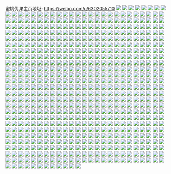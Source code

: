 蜜桃优果主页地址: https://weibo.com/u/6302055710 
![](https://wx4.sinaimg.cn/mw2000/006SuMzQgy1h93bmel164j32c03407wi.jpg) 
![](https://wx4.sinaimg.cn/mw2000/006SuMzQgy1h93c66529aj32c02c07wh.jpg) 
![](https://wx4.sinaimg.cn/mw2000/006SuMzQgy1h93bml9tqnj31zt2bxb2c.jpg) 
![](https://wx4.sinaimg.cn/mw2000/006SuMzQgy1h93c7tcj9ij31mj2624qp.jpg) 
![](https://wx4.sinaimg.cn/mw2000/006SuMzQgy1h93c5se5kpj32c02c04qq.jpg) 
![](https://wx4.sinaimg.cn/mw2000/006SuMzQgy1h8ynsusbytj30z30w611u.jpg) 
![](https://wx4.sinaimg.cn/mw2000/006SuMzQgy1h8ynt1mwrdj32c02c0u0x.jpg) 
![](https://wx4.sinaimg.cn/mw2000/006SuMzQgy1h8ynsy7r73j32c02c0npd.jpg) 
![](https://wx4.sinaimg.cn/mw2000/006SuMzQgy1h8ynstfdx1j31231184aj.jpg) 
![](https://wx4.sinaimg.cn/mw2000/006SuMzQly1h8g9z7jw6jj32c02c0qv6.jpg) 
![](https://wx4.sinaimg.cn/mw2000/006SuMzQly1h8ga0cyl21j31hc0u0wob.jpg) 
![](https://wx4.sinaimg.cn/mw2000/006SuMzQly1h8ga0do7k4j32c02c0x6p.jpg) 
![](https://wx4.sinaimg.cn/mw2000/006SuMzQly1h8ga0euhcrj31yc0wi7wh.jpg) 
![](https://wx4.sinaimg.cn/mw2000/006SuMzQly1h8g9z6i489j31sx0u0dv9.jpg) 
![](https://wx4.sinaimg.cn/mw2000/006SuMzQly1h8ga1s59akj32c01z6x6p.jpg) 
![](https://wx4.sinaimg.cn/mw2000/006SuMzQly1h8ga0fqbe5j30tu0tu10j.jpg) 
![](https://wx4.sinaimg.cn/mw2000/006SuMzQly1h8ga0cfje9j32c02c0npe.jpg) 
![](https://wx4.sinaimg.cn/mw2000/006SuMzQgy1h839wzm1w6j32c02c0b2a.jpg) 
![](https://wx4.sinaimg.cn/mw2000/006SuMzQgy1h839x1iqcoj32c02c0npd.jpg) 
![](https://wx4.sinaimg.cn/mw2000/006SuMzQgy1h839x4k9bfj32c02c0u0x.jpg) 
![](https://wx4.sinaimg.cn/mw2000/006SuMzQgy1h839z49plwj320l21nhdu.jpg) 
![](https://wx4.sinaimg.cn/mw2000/006SuMzQgy1h839z4z13aj31xv1xv7wh.jpg) 
![](https://wx4.sinaimg.cn/mw2000/006SuMzQgy1h839z9p3iaj32c02c0hdu.jpg) 
![](https://wx4.sinaimg.cn/mw2000/006SuMzQgy1h6wqq7wsygj32c02qvk4h.jpg) 
![](https://wx4.sinaimg.cn/mw2000/006SuMzQgy1h6wqq34ok4j32c02z74qs.jpg) 
![](https://wx4.sinaimg.cn/mw2000/006SuMzQgy1h6wqr4ahpoj32c02s6b2c.jpg) 
![](https://wx4.sinaimg.cn/mw2000/006SuMzQgy1h6wqs72h3uj32dr36ce83.jpg) 
![](https://wx4.sinaimg.cn/mw2000/006SuMzQgy1h6wqrjk4ruj31o01o0n0m.jpg) 
![](https://wx4.sinaimg.cn/mw2000/006SuMzQgy1h6wqrw080pj32c0340b2d.jpg) 
![](https://wx4.sinaimg.cn/mw2000/006SuMzQgy1h6wqrdpim7j32c02xhkjm.jpg) 
![](https://wx4.sinaimg.cn/mw2000/006SuMzQgy1h6wqqo9rpij32c02vze84.jpg) 
![](https://wx4.sinaimg.cn/mw2000/006SuMzQgy1h6wqqv4929j32c02qxe83.jpg) 
![](https://wx4.sinaimg.cn/mw2000/006SuMzQgy1h6wqq9r1xqj31u41u4x6p.jpg) 
![](https://wx4.sinaimg.cn/mw2000/006SuMzQgy1h6wqrzyaqoj31ib1hee81.jpg) 
![](https://wx4.sinaimg.cn/mw2000/006SuMzQgy1h6wqqgxv16j32c0340b2c.jpg) 
![](https://wx4.sinaimg.cn/mw2000/006SuMzQgy1h6wqrgkt39j31o01o00vp.jpg) 
![](https://wx4.sinaimg.cn/mw2000/006SuMzQgy1h6wqrney7gj32c0340b2d.jpg) 
![](https://wx4.sinaimg.cn/mw2000/006SuMzQgy1h6wqs966ncj32bz1srb29.jpg) 
![](https://wx4.sinaimg.cn/mw2000/006SuMzQgy1h6ixmfi31yj30wi0y37rp.jpg) 
![](https://wx4.sinaimg.cn/mw2000/006SuMzQgy1h6ixksj3gbj324a2tp4qq.jpg) 
![](https://wx4.sinaimg.cn/mw2000/006SuMzQgy1h6ixl4busij322q2rnkjn.jpg) 
![](https://wx4.sinaimg.cn/mw2000/006SuMzQgy1h6ixlgnp2rj322q2rn7wj.jpg) 
![](https://wx4.sinaimg.cn/mw2000/006SuMzQgy1h6ixmdr0fxj32c02c0kjl.jpg) 
![](https://wx4.sinaimg.cn/mw2000/006SuMzQgy1h6ixkmjvc1j322q2rnqv6.jpg) 
![](https://wx4.sinaimg.cn/mw2000/006SuMzQgy1h6ixlt6157j333k4n4e85.jpg) 
![](https://wx4.sinaimg.cn/mw2000/006SuMzQgy1h6ixm08e6oj324a2tpwjw.jpg) 
![](https://wx4.sinaimg.cn/mw2000/006SuMzQgy1h6ixm7zidkj324a2tpe82.jpg) 
![](https://wx4.sinaimg.cn/mw2000/006SuMzQgy1h6ixlo0plwj322q2rnx6q.jpg) 
![](https://wx4.sinaimg.cn/mw2000/006SuMzQgy1h6ixn4k7qwj322q2rnkjm.jpg) 
![](https://wx4.sinaimg.cn/mw2000/006SuMzQgy1h61urvjk8pj320k2orkjm.jpg) 
![](https://wx4.sinaimg.cn/mw2000/006SuMzQgy1h61usfjmdgj31o01o07wh.jpg) 
![](https://wx4.sinaimg.cn/mw2000/006SuMzQgy1h61us3msbcj31o01o0tdt.jpg) 
![](https://wx4.sinaimg.cn/mw2000/006SuMzQgy1h61us4fmabj31o01o0teb.jpg) 
![](https://wx4.sinaimg.cn/mw2000/006SuMzQgy1h5de0yh1o8j319h19hnda.jpg) 
![](https://wx4.sinaimg.cn/mw2000/006SuMzQgy1h5de3d2dvxj310e12stna.jpg) 
![](https://wx4.sinaimg.cn/mw2000/006SuMzQgy1h5de11jsnpj315p13rtvp.jpg) 
![](https://wx4.sinaimg.cn/mw2000/006SuMzQgy1h5de1wae60j31mq1o07wh.jpg) 
![](https://wx4.sinaimg.cn/mw2000/006SuMzQgy1h5de84fvlnj31o01o0u00.jpg) 
![](https://wx4.sinaimg.cn/mw2000/006SuMzQgy1h5de1ug1cbj315y1147mx.jpg) 
![](https://wx4.sinaimg.cn/mw2000/006SuMzQgy1h5atvbagvej32a022z7wh.jpg) 
![](https://wx4.sinaimg.cn/mw2000/006SuMzQgy1h4zryhs39yj320q27j1kx.jpg) 
![](https://wx4.sinaimg.cn/mw2000/006SuMzQgy1h4zrx9ejjmj32c02c07wh.jpg) 
![](https://wx4.sinaimg.cn/mw2000/006SuMzQgy1h4zry9buyij30m80m8acc.jpg) 
![](https://wx4.sinaimg.cn/mw2000/006SuMzQgy1h4ror5lveoj31o01o0hdt.jpg) 
![](https://wx4.sinaimg.cn/mw2000/006SuMzQgy1h4rorv9ljbj30fo0fo0tk.jpg) 
![](https://wx4.sinaimg.cn/mw2000/006SuMzQgy1h4ros36omnj30j60j60ut.jpg) 
![](https://wx4.sinaimg.cn/mw2000/006SuMzQgy1h4j06xe1bpj32ar2ddqv7.jpg) 
![](https://wx4.sinaimg.cn/mw2000/006SuMzQgy1h4j07ayit1j31o01o0x4t.jpg) 
![](https://wx4.sinaimg.cn/mw2000/006SuMzQgy1h4j08cpq0mj32c0340b2a.jpg) 
![](https://wx4.sinaimg.cn/mw2000/006SuMzQgy1h49y4ci710j313w13w4bu.jpg) 
![](https://wx4.sinaimg.cn/mw2000/006SuMzQgy1h49y4e1si7j310c10ctz4.jpg) 
![](https://wx4.sinaimg.cn/mw2000/006SuMzQgy1h450y71rzlj327t340u0y.jpg) 
![](https://wx4.sinaimg.cn/mw2000/006SuMzQgy1h4511ok8r3j30wi1yce81.jpg) 
![](https://wx4.sinaimg.cn/mw2000/006SuMzQgy1h42wbo1g2tj31ma10anfn.jpg) 
![](https://wx4.sinaimg.cn/mw2000/006SuMzQgy1h42wakg4dzj31o01o07wh.jpg) 
![](https://wx4.sinaimg.cn/mw2000/006SuMzQgy1h42wbaaq6gj31o01o07wh.jpg) 
![](https://wx4.sinaimg.cn/mw2000/006SuMzQgy1h42wadr888j31610soti5.jpg) 
![](https://wx4.sinaimg.cn/mw2000/006SuMzQgy1h3b5c3trwej31o01om4qp.jpg) 
![](https://wx4.sinaimg.cn/mw2000/006SuMzQgy1h2j7rtjowbj32o02o0b2a.jpg) 
![](https://wx4.sinaimg.cn/mw2000/006SuMzQgy1h2j7t7ccepj30u011y7cr.jpg) 
![](https://wx4.sinaimg.cn/mw2000/006SuMzQgy1h2j7xx73uyj30u018gn5i.jpg) 
![](https://wx4.sinaimg.cn/mw2000/006SuMzQgy1h2j7qv16afj30u00u4aed.jpg) 
![](https://wx4.sinaimg.cn/mw2000/006SuMzQgy1h2h67qi8v6j32o02o0u0x.jpg) 
![](https://wx4.sinaimg.cn/mw2000/006SuMzQgy1h2h6alfaolj32o02o0hdt.jpg) 
![](https://wx4.sinaimg.cn/mw2000/006SuMzQgy1h2h6apzgu8j31c01c01kx.jpg) 
![](https://wx4.sinaimg.cn/mw2000/006SuMzQgy1h2h6ageb4rj32o02o0e81.jpg) 
![](https://wx4.sinaimg.cn/mw2000/006SuMzQgy1h2h6aebfivj32o02o0x6r.jpg) 
![](https://wx4.sinaimg.cn/mw2000/006SuMzQgy1h2h6czf5zij32o02o0x6p.jpg) 
![](https://wx4.sinaimg.cn/mw2000/006SuMzQgy1h280gypzlrj30g40g4wiy.jpg) 
![](https://wx4.sinaimg.cn/mw2000/006SuMzQgy1h218nfxe0bj30u00u011s.jpg) 
![](https://wx4.sinaimg.cn/mw2000/006SuMzQgy1h1vn2gzj9lj32o02o0npd.jpg) 
![](https://wx4.sinaimg.cn/mw2000/006SuMzQgy1h1vn2iai9nj31c015vhax.jpg) 
![](https://wx4.sinaimg.cn/mw2000/006SuMzQgy1h1vn2k43ixj32o02o0qv6.jpg) 
![](https://wx4.sinaimg.cn/mw2000/006SuMzQgy1h1vn5b9kdgj30u0140n2l.jpg) 
![](https://wx4.sinaimg.cn/mw2000/006SuMzQgy1h1vn2nibfbj32o02o0x6r.jpg) 
![](https://wx4.sinaimg.cn/mw2000/006SuMzQgy1h1vn61das1j32lj2gab29.jpg) 
![](https://wx4.sinaimg.cn/mw2000/006SuMzQgy1h14kodttkxj31nf1ef4qp.jpg) 
![](https://wx4.sinaimg.cn/mw2000/006SuMzQgy1h14kod05wcj31aq15xaqi.jpg) 
![](https://wx4.sinaimg.cn/mw2000/006SuMzQgy1h14koc4bquj326s1wkkjm.jpg) 
![](https://wx4.sinaimg.cn/mw2000/006SuMzQgy1h14koi3lnqj31a00x67rd.jpg) 
![](https://wx4.sinaimg.cn/mw2000/006SuMzQgy1h14kogp5dmj323m1v6e82.jpg) 
![](https://wx4.sinaimg.cn/mw2000/006SuMzQgy1h14koj9128j31n31cnhdt.jpg) 
![](https://wx4.sinaimg.cn/mw2000/006SuMzQgy1h14kop92jdj32m02ajkjn.jpg) 
![](https://wx4.sinaimg.cn/mw2000/006SuMzQgy1h14kopvctpj314t0wvtiz.jpg) 
![](https://wx4.sinaimg.cn/mw2000/006SuMzQgy1h14kqdg61tj32o02o0b2a.jpg) 
![](https://wx4.sinaimg.cn/mw2000/006SuMzQgy1h14kqh2orpj32o02o01l2.jpg) 
![](https://wx4.sinaimg.cn/mw2000/006SuMzQgy1h14kql5apij32o02o04qu.jpg) 
![](https://wx4.sinaimg.cn/mw2000/006SuMzQgy1h0vr84mrwpj31wf1zhu0a.jpg) 
![](https://wx4.sinaimg.cn/mw2000/006SuMzQgy1h0vr7zrwj2j31p521q1kx.jpg) 
![](https://wx4.sinaimg.cn/mw2000/006SuMzQgy1h0fg69shg2j31ks1lcwzx.jpg) 
![](https://wx4.sinaimg.cn/mw2000/006SuMzQgy1h0fg68p72qj31rp1ulu0l.jpg) 
![](https://wx4.sinaimg.cn/mw2000/006SuMzQgy1h0covcs1ivj31c01s0kc3.jpg) 
![](https://wx4.sinaimg.cn/mw2000/006SuMzQgy1h0covrekz0j32o02o0npe.jpg) 
![](https://wx4.sinaimg.cn/mw2000/006SuMzQgy1h0cozaujmuj32o02o0x6q.jpg) 
![](https://wx4.sinaimg.cn/mw2000/006SuMzQgy1h0cozbaf4hj30u814w7ea.jpg) 
![](https://wx4.sinaimg.cn/mw2000/006SuMzQgy1h099gq8cdvj32o02o04qq.jpg) 
![](https://wx4.sinaimg.cn/mw2000/006SuMzQgy1h099gmfgsaj32o02o01kz.jpg) 
![](https://wx4.sinaimg.cn/mw2000/006SuMzQgy1h099gnv8gqj32o02o0qv6.jpg) 
![](https://wx4.sinaimg.cn/mw2000/006SuMzQgy1h099hdyjbij32o02o0u0x.jpg) 
![](https://wx4.sinaimg.cn/mw2000/006SuMzQgy1gzy7ijzxacj32o02o0e82.jpg) 
![](https://wx4.sinaimg.cn/mw2000/006SuMzQgy1gzy7iem3cdj31uo0u0nkk.jpg) 
![](https://wx4.sinaimg.cn/mw2000/006SuMzQgy1gzy7igv0y3j32o02o0x6p.jpg) 
![](https://wx4.sinaimg.cn/mw2000/006SuMzQgy1gzy7iow0ltj33k02o0u0z.jpg) 
![](https://wx4.sinaimg.cn/mw2000/006SuMzQgy1gxi9ky80g5j32c0340u10.jpg) 
![](https://wx4.sinaimg.cn/mw2000/006SuMzQgy1gxi9jyd96mj32c0340npf.jpg) 
![](https://wx4.sinaimg.cn/mw2000/006SuMzQgy1gxi9kouoyyj32c0340u10.jpg) 
![](https://wx4.sinaimg.cn/mw2000/006SuMzQgy1gxi9k4aqp8j32c0340npf.jpg) 
![](https://wx4.sinaimg.cn/mw2000/006SuMzQgy1gxi9lvugl4j32o02o0qv6.jpg) 
![](https://wx4.sinaimg.cn/mw2000/006SuMzQgy1gxi9k917egj32c02kz7wj.jpg) 
![](https://wx4.sinaimg.cn/mw2000/006SuMzQgy1gxi9lf3n2lj32c0340kjo.jpg) 
![](https://wx4.sinaimg.cn/mw2000/006SuMzQgy1gxi9lois4fj32o02o04qr.jpg) 
![](https://wx4.sinaimg.cn/mw2000/006SuMzQgy1gxi9l74g1jj32c0340hdw.jpg) 
![](https://wx4.sinaimg.cn/mw2000/006SuMzQgy1gxi9ll55vsj32c0340qv7.jpg) 
![](https://wx4.sinaimg.cn/mw2000/006SuMzQgy1gxi9lsm8l0j32o02o0b2a.jpg) 
![](https://wx4.sinaimg.cn/mw2000/006SuMzQgy1gxi9mv7rclj32c0340x6s.jpg) 
![](https://wx4.sinaimg.cn/mw2000/006SuMzQgy1gxg0uvjrzyj318j0xvthe.jpg) 
![](https://wx4.sinaimg.cn/mw2000/006SuMzQgy1gxg0uwxi1pj32o02o0kjl.jpg) 
![](https://wx4.sinaimg.cn/mw2000/006SuMzQgy1gwuz66e14xj32o02o01ky.jpg) 
![](https://wx4.sinaimg.cn/mw2000/006SuMzQgy1gwuz72nx27j32o02o04qq.jpg) 
![](https://wx4.sinaimg.cn/mw2000/006SuMzQgy1gwuz64zilpj32o02o0e82.jpg) 
![](https://wx4.sinaimg.cn/mw2000/006SuMzQgy1gwuzah2zdaj31871agal3.jpg) 
![](https://wx4.sinaimg.cn/mw2000/006SuMzQgy1gwuzg6a90ej30lu0lu410.jpg) 
![](https://wx4.sinaimg.cn/mw2000/006SuMzQgy1gwuzdh0q8xj30qo0kptac.jpg) 
![](https://wx4.sinaimg.cn/mw2000/006SuMzQgy1gwlgmtqeh2j32o02o01ky.jpg) 
![](https://wx4.sinaimg.cn/mw2000/006SuMzQgy1gwlgmvth82j32o02o0x6p.jpg) 
![](https://wx4.sinaimg.cn/mw2000/006SuMzQgy1gwlgn1hyxij32o02o0npd.jpg) 
![](https://wx4.sinaimg.cn/mw2000/006SuMzQgy1gwlgnsh894j30qj0no0wm.jpg) 
![](https://wx4.sinaimg.cn/mw2000/006SuMzQgy1gwco4x7zf9j32o02o07wi.jpg) 
![](https://wx4.sinaimg.cn/mw2000/006SuMzQgy1gwco4zqo23j32o02o07wi.jpg) 
![](https://wx4.sinaimg.cn/mw2000/006SuMzQgy1gwco5tivx9j32o02o0hdt.jpg) 
![](https://wx4.sinaimg.cn/mw2000/006SuMzQgy1gwco5bd0f4j30qg0ld40o.jpg) 
![](https://wx4.sinaimg.cn/mw2000/006SuMzQgy1gvys08lzbyj31yx20anpd.jpg) 
![](https://wx4.sinaimg.cn/mw2000/006SuMzQgy1gvys0bqufvj32ny2sdnpd.jpg) 
![](https://wx4.sinaimg.cn/mw2000/006SuMzQgy1gvys0e1ovgj31sn1qo4ff.jpg) 
![](https://wx4.sinaimg.cn/mw2000/006SuMzQgy1gvys05azerj31p21p21kx.jpg) 
![](https://wx4.sinaimg.cn/mw2000/006SuMzQgy1gvlytivj8cj61i41mzx4m02.jpg) 
![](https://wx4.sinaimg.cn/mw2000/006SuMzQgy1gvlytg3a7lj61q81yynpd02.jpg) 
![](https://wx4.sinaimg.cn/mw2000/006SuMzQgy1gvlytcmm0qj61jr19kndt02.jpg) 
![](https://wx4.sinaimg.cn/mw2000/006SuMzQgy1gvcr4ha2kpj60u0121aja02.jpg) 
![](https://wx4.sinaimg.cn/mw2000/006SuMzQgy1gvcr4d0rsyj61mb1r7hdt02.jpg) 
![](https://wx4.sinaimg.cn/mw2000/006SuMzQgy1gvcr6ed1lvj62o02o04qq02.jpg) 
![](https://wx4.sinaimg.cn/mw2000/006SuMzQgy1gvcr4epcl5j61ot1ote8102.jpg) 
![](https://wx4.sinaimg.cn/mw2000/006SuMzQgy1gvcr79v1gvj60u00u0n1y02.jpg) 
![](https://wx4.sinaimg.cn/mw2000/006SuMzQgy1gvcr916fznj62iu2bqhdu02.jpg) 
![](https://wx4.sinaimg.cn/mw2000/006SuMzQgy1gvafi2rtebj62o02o0e8202.jpg) 
![](https://wx4.sinaimg.cn/mw2000/006SuMzQgy1gvafnhliqtj60j80j6ta802.jpg) 
![](https://wx4.sinaimg.cn/mw2000/006SuMzQgy1gvafi11xi7j60pr0u00vh02.jpg) 
![](https://wx4.sinaimg.cn/mw2000/006SuMzQgy1guuy3l8pghj60u00r146s02.jpg) 
![](https://wx4.sinaimg.cn/mw2000/006SuMzQgy1guuy3lxnlej60u00u0dsd02.jpg) 
![](https://wx4.sinaimg.cn/mw2000/006SuMzQgy1guuy3qip81j60yk14j48b02.jpg) 
![](https://wx4.sinaimg.cn/mw2000/006SuMzQgy1guuy3s9jw5j62o02o0u0z02.jpg) 
![](https://wx4.sinaimg.cn/mw2000/006SuMzQgy1guog9b67lnj62c03407wi02.jpg) 
![](https://wx4.sinaimg.cn/mw2000/006SuMzQgy1guogf6hitej62c0340e8202.jpg) 
![](https://wx4.sinaimg.cn/mw2000/006SuMzQgy1guogfqiy9aj62801o0kjm02.jpg) 
![](https://wx4.sinaimg.cn/mw2000/006SuMzQgy1guogf2i0ylj62c0340e8202.jpg) 
![](https://wx4.sinaimg.cn/mw2000/006SuMzQgy1guogfomozkj60u00u0n0y02.jpg) 
![](https://wx4.sinaimg.cn/mw2000/006SuMzQgy1guogie4aifj62c03401ky02.jpg) 
![](https://wx4.sinaimg.cn/mw2000/006SuMzQgy1guogfo6puzj60u00u0gmx02.jpg) 
![](https://wx4.sinaimg.cn/mw2000/006SuMzQgy1guogfr843cj618y0u0tg702.jpg) 
![](https://wx4.sinaimg.cn/mw2000/006SuMzQgy1guogfnp8rrj60u00u0dhg02.jpg) 
![](https://wx4.sinaimg.cn/mw2000/006SuMzQgy1gui8cjmt7uj60m40l1ta302.jpg) 
![](https://wx4.sinaimg.cn/mw2000/006SuMzQgy1gui8ck52hlj60ck0caaak02.jpg) 
![](https://wx4.sinaimg.cn/mw2000/006SuMzQgy1gu9awhg0jdj60u00u046202.jpg) 
![](https://wx4.sinaimg.cn/mw2000/006SuMzQgy1gu9awiiks6j60u00u0tfr02.jpg) 
![](https://wx4.sinaimg.cn/mw2000/006SuMzQgy1gu7wy2p9huj62o02o01ky02.jpg) 
![](https://wx4.sinaimg.cn/mw2000/006SuMzQgy1gu7wu0v1yqj62o02o04qr02.jpg) 
![](https://wx4.sinaimg.cn/mw2000/006SuMzQgy1gu7wxwmpmkj62o02o07wi02.jpg) 
![](https://wx4.sinaimg.cn/mw2000/006SuMzQgy1gu7wu34gccj62o02o0e8302.jpg) 
![](https://wx4.sinaimg.cn/mw2000/006SuMzQgy1gu7wtvjk8pj62o02o07wi02.jpg) 
![](https://wx4.sinaimg.cn/mw2000/006SuMzQgy1gu7wwd2gp1j60qo0m0q5x02.jpg) 
![](https://wx4.sinaimg.cn/mw2000/006SuMzQgy1gu7wtf6jk6j61kw1kw7gq02.jpg) 
![](https://wx4.sinaimg.cn/mw2000/006SuMzQgy1gu7wtfu29cj60m10m1tbv02.jpg) 
![](https://wx4.sinaimg.cn/mw2000/006SuMzQgy1gu7wt7qcmgj60i60g2dhz02.jpg) 
![](https://wx4.sinaimg.cn/mw2000/006SuMzQgy1gu7x4h0ydkj62o02o0b2a02.jpg) 
![](https://wx4.sinaimg.cn/mw2000/006SuMzQgy1gu7x4k5whxj62o02o04qq02.jpg) 
![](https://wx4.sinaimg.cn/mw2000/006SuMzQgy1gu7x4mxhggj62o02o0x6p02.jpg) 
![](https://wx4.sinaimg.cn/mw2000/006SuMzQgy1gu1djvrwh5j62o02o0x6r02.jpg) 
![](https://wx4.sinaimg.cn/mw2000/006SuMzQgy1gu1djxjc6wj62o02o0npe02.jpg) 
![](https://wx4.sinaimg.cn/mw2000/006SuMzQgy1gu1djzlzb2j62o02o0e8202.jpg) 
![](https://wx4.sinaimg.cn/mw2000/006SuMzQgy1gu1dlut7jbj60qo0qodk502.jpg) 
![](https://wx4.sinaimg.cn/mw2000/006SuMzQgy1gu1dk12vcqj62o02o0kjm02.jpg) 
![](https://wx4.sinaimg.cn/mw2000/006SuMzQgy1gu1dk436z7j62o02o0npe02.jpg) 
![](https://wx4.sinaimg.cn/mw2000/006SuMzQgy1gtzsrvvuw9j62o02o0npf02.jpg) 
![](https://wx4.sinaimg.cn/mw2000/006SuMzQgy1gtzsrt3oj4j62o02o07wi02.jpg) 
![](https://wx4.sinaimg.cn/mw2000/006SuMzQgy1gtzsoz509cj60u00u0djw02.jpg) 
![](https://wx4.sinaimg.cn/mw2000/006SuMzQgy1gtzsrwhtbtj60u00u0tee02.jpg) 
![](https://wx4.sinaimg.cn/mw2000/006SuMzQgy1gtqw4w7wlsj60sg0l30ya02.jpg) 
![](https://wx4.sinaimg.cn/mw2000/006SuMzQgy1gtjoof6tuqj60os1bv0vu02.jpg) 
![](https://wx4.sinaimg.cn/mw2000/006SuMzQgy1gtjoowp863j60k00k0jrv02.jpg) 
![](https://wx4.sinaimg.cn/mw2000/006SuMzQgy1gtjopipsmgj60qo0jpdgu02.jpg) 
![](https://wx4.sinaimg.cn/mw2000/006SuMzQgy1gtjoqqh5glj60q415c75p02.jpg) 
![](https://wx4.sinaimg.cn/mw2000/006SuMzQgy1gtjow3dqs9j60pz0bewfk02.jpg) 
![](https://wx4.sinaimg.cn/mw2000/006SuMzQgy1gtf0lcmcmyj615o15ok1l02.jpg) 
![](https://wx4.sinaimg.cn/mw2000/006SuMzQgy1gtf0ld51ybj60vd0vdguj02.jpg) 
![](https://wx4.sinaimg.cn/mw2000/006SuMzQgy1gtf0lutu0hj60u00u0n5f02.jpg) 
![](https://wx4.sinaimg.cn/mw2000/006SuMzQgy1gtdr6mlr4cj31lc1pikjl.jpg) 
![](https://wx4.sinaimg.cn/mw2000/006SuMzQgy1gtdr6odrurj31lc1q31dj.jpg) 
![](https://wx4.sinaimg.cn/mw2000/006SuMzQgy1gt96hg9b2cj30n60qo0w1.jpg) 
![](https://wx4.sinaimg.cn/mw2000/006SuMzQgy1gt96ghesrij30u00u0jyy.jpg) 
![](https://wx4.sinaimg.cn/mw2000/006SuMzQgy1gt96j5etpcj30qo0rdjtv.jpg) 
![](https://wx4.sinaimg.cn/mw2000/006SuMzQgy1gt96g0f9hfj30fx0fk0ue.jpg) 
![](https://wx4.sinaimg.cn/mw2000/006SuMzQgy1gt4og0w5gpj30rs0rsaf0.jpg) 
![](https://wx4.sinaimg.cn/mw2000/006SuMzQgy1gt4og1jktxj60rs0rsgqx02.jpg) 
![](https://wx4.sinaimg.cn/mw2000/006SuMzQgy1gt4ogh79chj32o029lkjm.jpg) 
![](https://wx4.sinaimg.cn/mw2000/006SuMzQgy1gt4ogx275yj30qo0scwie.jpg) 
![](https://wx4.sinaimg.cn/mw2000/006SuMzQgy1gsvc679upbj308c07lt8q.jpg) 
![](https://wx4.sinaimg.cn/mw2000/006SuMzQgy1gss7odrhbmj31ic1ichdt.jpg) 
![](https://wx4.sinaimg.cn/mw2000/006SuMzQgy1gss7oe4lkrj30qo0qon0h.jpg) 
![](https://wx4.sinaimg.cn/mw2000/006SuMzQgy1gss7oei3cnj30qo0qo789.jpg) 
![](https://wx4.sinaimg.cn/mw2000/006SuMzQgy1gss7ogng31j31o01o0qv5.jpg) 
![](https://wx4.sinaimg.cn/mw2000/006SuMzQgy1gsr52m612ng308208c40m.jpg) 
![](https://wx4.sinaimg.cn/mw2000/006SuMzQgy1gsr52mqcxvj30g40g4my6.jpg) 
![](https://wx4.sinaimg.cn/mw2000/006SuMzQgy1gskymvz1aej30pw0ppjwi.jpg) 
![](https://wx4.sinaimg.cn/mw2000/006SuMzQgy1gsky73dax0j311c340e81.jpg) 
![](https://wx4.sinaimg.cn/mw2000/006SuMzQgy1gskyq602prj30u00u0gtj.jpg) 
![](https://wx4.sinaimg.cn/mw2000/006SuMzQgy1gsky6wl52oj30u03y8tqp.jpg) 
![](https://wx4.sinaimg.cn/mw2000/006SuMzQgy1gskytxrnhrj31o01o0x3p.jpg) 
![](https://wx4.sinaimg.cn/mw2000/006SuMzQgy1gskyc6swpkj61o01o0hdt02.jpg) 
![](https://wx4.sinaimg.cn/mw2000/006SuMzQgy1gskyubljdnj30s20u00y5.jpg) 
![](https://wx4.sinaimg.cn/mw2000/006SuMzQgy1gskyozc9khj30u00u015q.jpg) 
![](https://wx4.sinaimg.cn/mw2000/006SuMzQgy1gskyrua68rj30j00eyabc.jpg) 
![](https://wx4.sinaimg.cn/mw2000/006SuMzQgy1gskyvn8g3hj31401hcjxz.jpg) 
![](https://wx4.sinaimg.cn/mw2000/006SuMzQgy1gsj1jw1v0sj60ue0u0gng02.jpg) 
![](https://wx4.sinaimg.cn/mw2000/006SuMzQgy1gsj1iamrnkj32o02o01kz.jpg) 
![](https://wx4.sinaimg.cn/mw2000/006SuMzQgy1gsj1ibdzyjj30p60hlwgw.jpg) 
![](https://wx4.sinaimg.cn/mw2000/006SuMzQgy1gsj1i8ee04j32o02o0kjl.jpg) 
![](https://wx4.sinaimg.cn/mw2000/006SuMzQgy1gshuosz05dj32o02o07wi.jpg) 
![](https://wx4.sinaimg.cn/mw2000/006SuMzQgy1gshuowl29qj62o02o0u0x02.jpg) 
![](https://wx4.sinaimg.cn/mw2000/006SuMzQgy1gshuoua0vej32o02o0e82.jpg) 
![](https://wx4.sinaimg.cn/mw2000/006SuMzQgy1gshuoyd6a0j32o02o0u0x.jpg) 
![](https://wx4.sinaimg.cn/mw2000/006SuMzQgy1gshuovg9k2j32o02o0u0x.jpg) 
![](https://wx4.sinaimg.cn/mw2000/006SuMzQgy1gshuqpfb95j30ge0eejs1.jpg) 
![](https://wx4.sinaimg.cn/mw2000/006SuMzQgy1gs9vcd2urjj30u00u01dq.jpg) 
![](https://wx4.sinaimg.cn/mw2000/006SuMzQgy1gs9vcdxvtsj30u00u04ik.jpg) 
![](https://wx4.sinaimg.cn/mw2000/006SuMzQgy1gs9vcentqhj30u00u0kay.jpg) 
![](https://wx4.sinaimg.cn/mw2000/006SuMzQgy1gs9vcf7fssj30u00u0h4y.jpg) 
![](https://wx4.sinaimg.cn/mw2000/006SuMzQgy1grsm1x6mkij327f1zz4qp.jpg) 
![](https://wx4.sinaimg.cn/mw2000/006SuMzQgy1grsm4q9szaj32o02o04qq.jpg) 
![](https://wx4.sinaimg.cn/mw2000/006SuMzQgy1grsm428px9j32o02o01ky.jpg) 
![](https://wx4.sinaimg.cn/mw2000/006SuMzQgy1grsm5mmmvmj30u00u0wgp.jpg) 
![](https://wx4.sinaimg.cn/mw2000/006SuMzQgy1grsm4ju24tj32o02o0b2a.jpg) 
![](https://wx4.sinaimg.cn/mw2000/006SuMzQgy1grsm4cscj8j32o02o0e83.jpg) 
![](https://wx4.sinaimg.cn/mw2000/006SuMzQgy1grsm5gkol2j32o02o0qv7.jpg) 
![](https://wx4.sinaimg.cn/mw2000/006SuMzQgy1grsm59bhp4j62o02o04qr02.jpg) 
![](https://wx4.sinaimg.cn/mw2000/006SuMzQgy1grsm5ry7gcj32o02o0b2a.jpg) 
![](https://wx4.sinaimg.cn/mw2000/006SuMzQgy1grnmfw3h7zj31260us1kx.jpg) 
![](https://wx4.sinaimg.cn/mw2000/006SuMzQgy1grnmfwzf77j31ca13nu0x.jpg) 
![](https://wx4.sinaimg.cn/mw2000/006SuMzQgy1grnmfz7jlvj323w22dx6s.jpg) 
![](https://wx4.sinaimg.cn/mw2000/006SuMzQgy1grnmg0t2yrj31911924qq.jpg) 
![](https://wx4.sinaimg.cn/mw2000/006SuMzQgy1grlex1ibdlj62o02o0qv502.jpg) 
![](https://wx4.sinaimg.cn/mw2000/006SuMzQgy1grlex26h2gj30p80pyn1r.jpg) 
![](https://wx4.sinaimg.cn/mw2000/006SuMzQgy1gqcbonom79j30u00u0h9n.jpg) 
![](https://wx4.sinaimg.cn/mw2000/006SuMzQgy1gqcboz6xopj32o02o0kjn.jpg) 
![](https://wx4.sinaimg.cn/mw2000/006SuMzQgy1gqcbphkgwzj32o02o07wj.jpg) 
![](https://wx4.sinaimg.cn/mw2000/006SuMzQgy1gqcbp5ikoyj32o02o0npe.jpg) 
![](https://wx4.sinaimg.cn/mw2000/006SuMzQgy1gqcboqn89bj30u00u0kep.jpg) 
![](https://wx4.sinaimg.cn/mw2000/006SuMzQgy1gqcbpasy1oj32o02o01kz.jpg) 
![](https://wx4.sinaimg.cn/mw2000/006SuMzQgy1gqcboouhemj30u00u04bd.jpg) 
![](https://wx4.sinaimg.cn/mw2000/006SuMzQgy1gqcbr30sd5j30fi0figns.jpg) 
![](https://wx4.sinaimg.cn/mw2000/006SuMzQgy1gqcbolm62oj31q61mkb29.jpg) 
![](https://wx4.sinaimg.cn/mw2000/006SuMzQgy1gq8t9t1lvdj30rr0rsgy5.jpg) 
![](https://wx4.sinaimg.cn/mw2000/006SuMzQgy1gq8tai98tej32o02o01kz.jpg) 
![](https://wx4.sinaimg.cn/mw2000/006SuMzQgy1gq8tbfk7gtj30jg0elmxr.jpg) 
![](https://wx4.sinaimg.cn/mw2000/006SuMzQgy1gq8t9tux31j30o10ncaid.jpg) 
![](https://wx4.sinaimg.cn/mw2000/006SuMzQgy1gq4is12h3lj30rs0rsgq0.jpg) 
![](https://wx4.sinaimg.cn/mw2000/006SuMzQgy1gq3b02qwxzj30se0q7dxt.jpg) 
![](https://wx4.sinaimg.cn/mw2000/006SuMzQgy1gq3b4fs6aaj30u00u0qml.jpg) 
![](https://wx4.sinaimg.cn/mw2000/006SuMzQgy1gq3b00egocj30qc0nddx1.jpg) 
![](https://wx4.sinaimg.cn/mw2000/006SuMzQgy1gq3b017tiij30pt0rqgu9.jpg) 
![](https://wx4.sinaimg.cn/mw2000/006SuMzQgy1gq3b470kctj30t10s0tni.jpg) 
![](https://wx4.sinaimg.cn/mw2000/006SuMzQgy1gq3b49ygg3j30u00u0qv5.jpg) 
![](https://wx4.sinaimg.cn/mw2000/006SuMzQgy1gq3b4cngl7j30tk0to7lv.jpg) 
![](https://wx4.sinaimg.cn/mw2000/006SuMzQgy1gq3b47pmr1j30u00u01kx.jpg) 
![](https://wx4.sinaimg.cn/mw2000/006SuMzQgy1gq3b4bhxc4j30u00u0trn.jpg) 
![](https://wx4.sinaimg.cn/mw2000/006SuMzQgy1gq3b4dq35sj30u00u0qoy.jpg) 
![](https://wx4.sinaimg.cn/mw2000/006SuMzQgy1gq3azxzl1bj30u00t41jw.jpg) 
![](https://wx4.sinaimg.cn/mw2000/006SuMzQgy1gppbyzl4jgj30qo0t9tlc.jpg) 
![](https://wx4.sinaimg.cn/mw2000/006SuMzQgy1gppbz2h4l8j30ml0k6tly.jpg) 
![](https://wx4.sinaimg.cn/mw2000/006SuMzQgy1gppbz0a11hj30iz0i8gpz.jpg) 
![](https://wx4.sinaimg.cn/mw2000/006SuMzQgy1gppbz48y2nj32o03k0kjn.jpg) 
![](https://wx4.sinaimg.cn/mw2000/006SuMzQgy1gpn1rdiwxjj30u00u0qn5.jpg) 
![](https://wx4.sinaimg.cn/mw2000/006SuMzQgy1gpn1xq4aacj33401r0x6u.jpg) 
![](https://wx4.sinaimg.cn/mw2000/006SuMzQgy1gpn1rztlhzj30nc0i878q.jpg) 
![](https://wx4.sinaimg.cn/mw2000/006SuMzQgy1gpn1vgql3uj31jp1h51kx.jpg) 
![](https://wx4.sinaimg.cn/mw2000/006SuMzQgy1gpn1vz2o9wj32o02o0hdz.jpg) 
![](https://wx4.sinaimg.cn/mw2000/006SuMzQgy1gpn1w2j63pj32o02o0b2a.jpg) 
![](https://wx4.sinaimg.cn/mw2000/006SuMzQly1gp26mknrxaj30qz0or477.jpg) 
![](https://wx4.sinaimg.cn/mw2000/006SuMzQly1gp26rowyiqj30u00u0wpu.jpg) 
![](https://wx4.sinaimg.cn/mw2000/006SuMzQly1gp26p65moej30u00u0qgi.jpg) 
![](https://wx4.sinaimg.cn/mw2000/006SuMzQly1gp26sun7uhj30u00u0wgr.jpg) 
![](https://wx4.sinaimg.cn/mw2000/006SuMzQly1gp26odhaonj30pw0t312t.jpg) 
![](https://wx4.sinaimg.cn/mw2000/006SuMzQly1gp26sv6lazj30u00u0tdq.jpg) 
![](https://wx4.sinaimg.cn/mw2000/006SuMzQly1goypglt3rij30rm0rmzw2.jpg) 
![](https://wx4.sinaimg.cn/mw2000/006SuMzQly1goypgi9udvj30lu0kujzo.jpg) 
![](https://wx4.sinaimg.cn/mw2000/006SuMzQly1goypgkpvwsj30u00tsnca.jpg) 
![](https://wx4.sinaimg.cn/mw2000/006SuMzQly1goypgmsrnlj30u00u0gwf.jpg) 
![](https://wx4.sinaimg.cn/mw2000/006SuMzQly1goyphadyxuj30rs0rsgrr.jpg) 
![](https://wx4.sinaimg.cn/mw2000/006SuMzQly1goyphb7scbj30re0u0h0s.jpg) 
![](https://wx4.sinaimg.cn/mw2000/006SuMzQly1gorc08mhlqj31wg1v1u0x.jpg) 
![](https://wx4.sinaimg.cn/mw2000/006SuMzQly1gorc3fl37ej30h80cx3ya.jpg) 
![](https://wx4.sinaimg.cn/mw2000/006SuMzQly1gorc4ko1ifj30u00u0nab.jpg) 
![](https://wx4.sinaimg.cn/mw2000/006SuMzQly1gorc8363gaj30u00rx77v.jpg) 
![](https://wx4.sinaimg.cn/mw2000/006SuMzQly1gorc8u3lunj30sg1ekt8w.jpg) 
![](https://wx4.sinaimg.cn/mw2000/006SuMzQly1gorc83h9u1j30u00u0q4n.jpg) 
![](https://wx4.sinaimg.cn/mw2000/006SuMzQly1gorc099km7j30n90m4n3a.jpg) 
![](https://wx4.sinaimg.cn/mw2000/006SuMzQly1gorca96jxqj30u00sjwla.jpg) 
![](https://wx4.sinaimg.cn/mw2000/006SuMzQly1gorc0brn8oj31h32iq7wi.jpg) 
![](https://wx4.sinaimg.cn/mw2000/006SuMzQly1goof4cwzumj30po0n342w.jpg) 
![](https://wx4.sinaimg.cn/mw2000/006SuMzQly1goof1zww38j30p70odtgr.jpg) 
![](https://wx4.sinaimg.cn/mw2000/006SuMzQly1goof208qn9j30k70gen0v.jpg) 
![](https://wx4.sinaimg.cn/mw2000/006SuMzQly1goof4m9023j30qo0q0q7j.jpg) 
![](https://wx4.sinaimg.cn/mw2000/006SuMzQly1gokw1nl552j30qo0qo40h.jpg) 
![](https://wx4.sinaimg.cn/mw2000/006SuMzQly1gokvysqnioj32c02c07wk.jpg) 
![](https://wx4.sinaimg.cn/mw2000/006SuMzQly1gokvykeic6j30v80toqnw.jpg) 
![](https://wx4.sinaimg.cn/mw2000/006SuMzQly1gokvyv0ij9j32c02c0u0z.jpg) 
![](https://wx4.sinaimg.cn/mw2000/006SuMzQly1gokw08gtlyj30u00u0n7h.jpg) 
![](https://wx4.sinaimg.cn/mw2000/006SuMzQly1gokvyx1l54j32c02c0u0z.jpg) 
![](https://wx4.sinaimg.cn/mw2000/006SuMzQly1gojofz90p2j30sd0rph2k.jpg) 
![](https://wx4.sinaimg.cn/mw2000/006SuMzQly1gojofyf23nj32o02c71kz.jpg) 
![](https://wx4.sinaimg.cn/mw2000/006SuMzQly1gojog2ohpqj30nc0o0dnh.jpg) 
![](https://wx4.sinaimg.cn/mw2000/006SuMzQly1gojog2g1i2j30jg0inn6e.jpg) 
![](https://wx4.sinaimg.cn/mw2000/006SuMzQly1gojog0xoe9j32c02c04qs.jpg) 
![](https://wx4.sinaimg.cn/mw2000/006SuMzQly1gojog1wzfwj30u00r5qix.jpg) 
![](https://wx4.sinaimg.cn/mw2000/006SuMzQly1gojoj2dg7ij30o60onqbk.jpg) 
![](https://wx4.sinaimg.cn/mw2000/006SuMzQly1gojofzgt4zj30fa0hemyr.jpg) 
![](https://wx4.sinaimg.cn/mw2000/006SuMzQly1gojohbpl8mj30u00qxapr.jpg) 
![](https://wx4.sinaimg.cn/mw2000/006SuMzQly1godcs3nmqdj30u00u0b0z.jpg) 
![](https://wx4.sinaimg.cn/mw2000/006SuMzQly1godcs7mskrj30j60j6q82.jpg) 
![](https://wx4.sinaimg.cn/mw2000/006SuMzQly1godcs76cnmj30u00u01kx.jpg) 
![](https://wx4.sinaimg.cn/mw2000/006SuMzQly1godcs86rogj31co1854k7.jpg) 
![](https://wx4.sinaimg.cn/mw2000/006SuMzQly1godcs0nhatj30ky0ky7bt.jpg) 
![](https://wx4.sinaimg.cn/mw2000/006SuMzQly1godcsy78smj32o02o0x6q.jpg) 
![](https://wx4.sinaimg.cn/mw2000/006SuMzQly1gob7mshz4pj31fw1fw1kx.jpg) 
![](https://wx4.sinaimg.cn/mw2000/006SuMzQly1gob7nn596hj32o02o0qv5.jpg) 
![](https://wx4.sinaimg.cn/mw2000/006SuMzQly1gob7nwrxl2j32o02o0kjn.jpg) 
![](https://wx4.sinaimg.cn/mw2000/006SuMzQly1gob7p6eiuxj32o02o0u0x.jpg) 
![](https://wx4.sinaimg.cn/mw2000/006SuMzQly1gob7o03jo6j32o02o04qq.jpg) 
![](https://wx4.sinaimg.cn/mw2000/006SuMzQly1gob7mqzk17j30kr0ka77t.jpg) 
![](https://wx4.sinaimg.cn/mw2000/006SuMzQly1go71wudo1zj32o02o01ky.jpg) 
![](https://wx4.sinaimg.cn/mw2000/006SuMzQly1go71zbjrpmj30rs0rsan9.jpg) 
![](https://wx4.sinaimg.cn/mw2000/006SuMzQly1go7200v9cnj30rs0ksqct.jpg) 
![](https://wx4.sinaimg.cn/mw2000/006SuMzQly1go71wrih80j32o02o01ky.jpg) 
![](https://wx4.sinaimg.cn/mw2000/006SuMzQgy1go1bmxwtktj31c01c0hdt.jpg) 
![](https://wx4.sinaimg.cn/mw2000/006SuMzQgy1go1bnath5qj32o02o0npe.jpg) 
![](https://wx4.sinaimg.cn/mw2000/006SuMzQgy1go1bmqjboij30u00u0dym.jpg) 
![](https://wx4.sinaimg.cn/mw2000/006SuMzQgy1go1bn09kpuj31c01c0hdt.jpg) 
![](https://wx4.sinaimg.cn/mw2000/006SuMzQgy1gnwgocl69aj30u00u0x1e.jpg) 
![](https://wx4.sinaimg.cn/mw2000/006SuMzQgy1gnwgoolzi1j32o02o01kz.jpg) 
![](https://wx4.sinaimg.cn/mw2000/006SuMzQgy1gnwgo8gq6tj30hg0jydl7.jpg) 
![](https://wx4.sinaimg.cn/mw2000/006SuMzQgy1gnwgo9fyzij30ju0jutdx.jpg) 
![](https://wx4.sinaimg.cn/mw2000/006SuMzQgy1gnwgoej771j30u00u04qp.jpg) 
![](https://wx4.sinaimg.cn/mw2000/006SuMzQgy1gnwgo8y6qij30ak0aj75g.jpg) 
![](https://wx4.sinaimg.cn/mw2000/006SuMzQgy1gnwgodmiycj30u00lq7cn.jpg) 
![](https://wx4.sinaimg.cn/mw2000/006SuMzQgy1gnwgoanyo1j31sw1zeb2a.jpg) 
![](https://wx4.sinaimg.cn/mw2000/006SuMzQgy1gnwgoqmns8j32o02o0npg.jpg) 
![](https://wx4.sinaimg.cn/mw2000/006SuMzQgy1gnwgoscnvej32o02o0e83.jpg) 
![](https://wx4.sinaimg.cn/mw2000/006SuMzQgy1gnip3lfvxyj30zk0qotca.jpg) 
![](https://wx4.sinaimg.cn/mw2000/006SuMzQgy1gnioyfnd56j30jg0jg75z.jpg) 
![](https://wx4.sinaimg.cn/mw2000/006SuMzQgy1gnip2kgq8pj30jg0jgwf4.jpg) 
![](https://wx4.sinaimg.cn/mw2000/006SuMzQgy1gnip276e46j31400u0n3j.jpg) 
![](https://wx4.sinaimg.cn/mw2000/006SuMzQgy1gnfa44rvtqj31my1mz7wh.jpg) 
![](https://wx4.sinaimg.cn/mw2000/006SuMzQgy1gnfa2e7p4yj31xv1nwwvc.jpg) 
![](https://wx4.sinaimg.cn/mw2000/006SuMzQgy1gnfa2fv0faj31g317paxq.jpg) 
![](https://wx4.sinaimg.cn/mw2000/006SuMzQgy1gnfa2f6atsj32o02o04qq.jpg) 
![](https://wx4.sinaimg.cn/mw2000/006SuMzQgy1gnfa2tkhq7j311e0psthk.jpg) 
![](https://wx4.sinaimg.cn/mw2000/006SuMzQgy1gnfaahohmhj30zk0qowv7.jpg) 
![](https://wx4.sinaimg.cn/mw2000/006SuMzQgy1gna3qu3vn0j30u00u0wfj.jpg) 
![](https://wx4.sinaimg.cn/mw2000/006SuMzQgy1gna3r98i59j30u00u0wla.jpg) 
![](https://wx4.sinaimg.cn/mw2000/006SuMzQgy1gna3q4twv3j30iy0iy74w.jpg) 
![](https://wx4.sinaimg.cn/mw2000/006SuMzQgy1gn77i1ar52j30v60tutfg.jpg) 
![](https://wx4.sinaimg.cn/mw2000/006SuMzQgy1gn77i0nk33j30u00u01kx.jpg) 
![](https://wx4.sinaimg.cn/mw2000/006SuMzQgy1gn77lyjkppj30u00u0wk3.jpg) 
![](https://wx4.sinaimg.cn/mw2000/006SuMzQgy1gn77iasvybj30pm0hvdhf.jpg) 
![](https://wx4.sinaimg.cn/mw2000/006SuMzQgy1gn3d977w1sj30cd0bmdgh.jpg) 
![](https://wx4.sinaimg.cn/mw2000/006SuMzQgy1gmzx9871paj318g10ktjm.jpg) 
![](https://wx4.sinaimg.cn/mw2000/006SuMzQgy1gmzxac0uhjj32io2bdnpf.jpg) 
![](https://wx4.sinaimg.cn/mw2000/006SuMzQgy1gmzxaop0vvj32o02o0b2b.jpg) 
![](https://wx4.sinaimg.cn/mw2000/006SuMzQgy1gmzxb9up6uj30lk0itmzu.jpg) 
![](https://wx4.sinaimg.cn/mw2000/006SuMzQgy1gmqj9mecqwj31uo0u0tgu.jpg) 
![](https://wx4.sinaimg.cn/mw2000/006SuMzQgy1gmqjc9vjh4j30dt09gmxf.jpg) 
![](https://wx4.sinaimg.cn/mw2000/006SuMzQgy1gmqjdna0frj30qf0k2jt2.jpg) 
![](https://wx4.sinaimg.cn/mw2000/006SuMzQly1gmolyksokdj30rh0ls7kl.jpg) 
![](https://wx4.sinaimg.cn/mw2000/006SuMzQly1gmolyzibsdj305i04wmxe.jpg) 
![](https://wx4.sinaimg.cn/mw2000/006SuMzQly1gmk63986a0j31kw1kwnni.jpg) 
![](https://wx4.sinaimg.cn/mw2000/006SuMzQly1gmk63rigfyj31kw1kwx6p.jpg) 
![](https://wx4.sinaimg.cn/mw2000/006SuMzQly1gmk6372ovnj31kw1kw7wh.jpg) 
![](https://wx4.sinaimg.cn/mw2000/006SuMzQly1gmk63gickcj31kw1kw4qp.jpg) 
![](https://wx4.sinaimg.cn/mw2000/006SuMzQly1gmk638gihlj31kw1kwb29.jpg) 
![](https://wx4.sinaimg.cn/mw2000/006SuMzQly1gmk642jjfij31kw1kwe81.jpg) 
![](https://wx4.sinaimg.cn/mw2000/006SuMzQly1gmd49soeacj30u80u84ew.jpg) 
![](https://wx4.sinaimg.cn/mw2000/006SuMzQly1gmd4egw43kj30u00u0wgm.jpg) 
![](https://wx4.sinaimg.cn/mw2000/006SuMzQly1gmbpb5i4m5j30u00u0tqy.jpg) 
![](https://wx4.sinaimg.cn/mw2000/006SuMzQly1gmbpb6kdcvj30u00u0k7n.jpg) 
![](https://wx4.sinaimg.cn/mw2000/006SuMzQly1gmbpb7s3w5j30u00w3avg.jpg) 
![](https://wx4.sinaimg.cn/mw2000/006SuMzQly1gmbpb8q925j30u00u0qds.jpg) 
![](https://wx4.sinaimg.cn/mw2000/006SuMzQly1gm8et9ymsej30u00u0q4d.jpg) 
![](https://wx4.sinaimg.cn/mw2000/006SuMzQly1gm78y9uwsrj32o02o0b2a.jpg) 
![](https://wx4.sinaimg.cn/mw2000/006SuMzQly1gm78y7yw3ej32hm2ex1kz.jpg) 
![](https://wx4.sinaimg.cn/mw2000/006SuMzQly1gm78y8xiraj32o02o0hdu.jpg) 
![](https://wx4.sinaimg.cn/mw2000/006SuMzQly1gm78ydiepij32o02foe83.jpg) 
![](https://wx4.sinaimg.cn/mw2000/006SuMzQly1gm78ycg1whj32o02o01kz.jpg) 
![](https://wx4.sinaimg.cn/mw2000/006SuMzQly1gm78y6tjuej32o02o0kjn.jpg) 
![](https://wx4.sinaimg.cn/mw2000/006SuMzQly1gm78yb5dkej32o02o01ky.jpg) 
![](https://wx4.sinaimg.cn/mw2000/006SuMzQly1gm78yev1plj32o02o0kjm.jpg) 
![](https://wx4.sinaimg.cn/mw2000/006SuMzQly1gm78yfnm62j32o02o0b2a.jpg) 
![](https://wx4.sinaimg.cn/mw2000/006SuMzQly1glgblpcnhpj30nz0pjwnc.jpg) 
![](https://wx4.sinaimg.cn/mw2000/006SuMzQly1glgbnse05pj30u00tyq6f.jpg) 
![](https://wx4.sinaimg.cn/mw2000/006SuMzQly1gl1e2yojxbj30u01uo0zw.jpg) 
![](https://wx4.sinaimg.cn/mw2000/006SuMzQly1gl1e3x1n2bj30ik0i2t96.jpg) 
![](https://wx4.sinaimg.cn/mw2000/006SuMzQly1gku4qya2oyj30jp0hsac9.jpg) 
![](https://wx4.sinaimg.cn/mw2000/006SuMzQly1gku4rd5w6sj30p70lmada.jpg) 
![](https://wx4.sinaimg.cn/mw2000/006SuMzQly1gku4rux3l5j30of0lmqcp.jpg) 
![](https://wx4.sinaimg.cn/mw2000/006SuMzQly1gku4u3jawoj30lw0hi75t.jpg) 
![](https://wx4.sinaimg.cn/mw2000/006SuMzQly1gkdbca8e09j30u00u0djf.jpg) 
![](https://wx4.sinaimg.cn/mw2000/006SuMzQly1gkdb70s472j30ds0eqmxe.jpg) 
![](https://wx4.sinaimg.cn/mw2000/006SuMzQly1gjyghhx6ucj30qo0srn0a.jpg) 
![](https://wx4.sinaimg.cn/mw2000/006SuMzQly1gjygg691zwj307f07fwef.jpg) 
![](https://wx4.sinaimg.cn/mw2000/006SuMzQly1gjv020f6mzj30sv0rb7na.jpg) 
![](https://wx4.sinaimg.cn/mw2000/006SuMzQly1gjv020uc4nj30kv0lxtjk.jpg) 
![](https://wx4.sinaimg.cn/mw2000/006SuMzQly1gjkkz8ogbmj31hk1hze81.jpg) 
![](https://wx4.sinaimg.cn/mw2000/006SuMzQly1gjklcb8p54j30qo0f0q5p.jpg) 
![](https://wx4.sinaimg.cn/mw2000/006SuMzQly1gjkld5sl6qj30qo0l0ta5.jpg) 
![](https://wx4.sinaimg.cn/mw2000/006SuMzQly1gjkkz7c50rj32io2iob2a.jpg) 
![](https://wx4.sinaimg.cn/mw2000/006SuMzQly1gjhsxm6cy6j324o26xhdt.jpg) 
![](https://wx4.sinaimg.cn/mw2000/006SuMzQly1gjhsxk2yn1j32o02o07wj.jpg) 
![](https://wx4.sinaimg.cn/mw2000/006SuMzQly1gjhsxmt3f2j30u00u0aes.jpg) 
![](https://wx4.sinaimg.cn/mw2000/006SuMzQly1gjgyo3unx8j30u00u0djc.jpg) 
![](https://wx4.sinaimg.cn/mw2000/006SuMzQly1gjgymqqxbfj304g0413yd.jpg) 
![](https://wx4.sinaimg.cn/mw2000/006SuMzQly1gjgynob0qaj30u00u00vf.jpg) 
![](https://wx4.sinaimg.cn/mw2000/006SuMzQly1gjc1ytysn6j32o02o0hdv.jpg) 
![](https://wx4.sinaimg.cn/mw2000/006SuMzQly1gjc203tlh1j30qc0s6tq1.jpg) 
![](https://wx4.sinaimg.cn/mw2000/006SuMzQly1gjc205mzswj30u00u0e1n.jpg) 
![](https://wx4.sinaimg.cn/mw2000/006SuMzQly1gjc204komlj30ix0kq47q.jpg) 
![](https://wx4.sinaimg.cn/mw2000/006SuMzQly1gjc206559aj30ob0ly0yd.jpg) 
![](https://wx4.sinaimg.cn/mw2000/006SuMzQly1gjc20j08e2j30u00u01en.jpg) 
![](https://wx4.sinaimg.cn/mw2000/006SuMzQly1gjc20k6b89j30u00u0nj7.jpg) 
![](https://wx4.sinaimg.cn/mw2000/006SuMzQly1gjc20ycdq5j31jk1jkb29.jpg) 
![](https://wx4.sinaimg.cn/mw2000/006SuMzQly1gjc1ypr2cxj32o02o0e83.jpg) 
![](https://wx4.sinaimg.cn/mw2000/006SuMzQly1gjc2290xz1j30ny0jodog.jpg) 
![](https://wx4.sinaimg.cn/mw2000/006SuMzQly1gjc22agh2ej31jk1jkb29.jpg) 
![](https://wx4.sinaimg.cn/mw2000/006SuMzQly1gjc22gfxcoj32o02o0qv5.jpg) 
![](https://wx4.sinaimg.cn/mw2000/006SuMzQly1gjc23fscqbj30u00u0ttl.jpg) 
![](https://wx4.sinaimg.cn/mw2000/006SuMzQly1gjc23gb60rj30er0fvaeh.jpg) 
![](https://wx4.sinaimg.cn/mw2000/006SuMzQly1gjbdsq2jwwj32o02o0qv6.jpg) 
![](https://wx4.sinaimg.cn/mw2000/006SuMzQly1gjbdt0sxp3j32o02o0npe.jpg) 
![](https://wx4.sinaimg.cn/mw2000/006SuMzQly1gjbdsw6hnuj32o02o0b2b.jpg) 
![](https://wx4.sinaimg.cn/mw2000/006SuMzQly1gjbdt4ctkbj32o02o0e82.jpg) 
![](https://wx4.sinaimg.cn/mw2000/006SuMzQly1gjbdt9fee0j32o02o0b2b.jpg) 
![](https://wx4.sinaimg.cn/mw2000/006SuMzQly1gjbdtath06j30u00u0tu8.jpg) 
![](https://wx4.sinaimg.cn/mw2000/006SuMzQly1gja0ni0cw9j32o02o01hy.jpg) 
![](https://wx4.sinaimg.cn/mw2000/006SuMzQly1gja0j5q8b5j32o02o0qgb.jpg) 
![](https://wx4.sinaimg.cn/mw2000/006SuMzQly1gja0jay6dyj32o02o0kjn.jpg) 
![](https://wx4.sinaimg.cn/mw2000/006SuMzQly1gj8hjoywi3j30h90k3wls.jpg) 
![](https://wx4.sinaimg.cn/mw2000/006SuMzQly1gj8hiivtlpj30qo0i5gn0.jpg) 
![](https://wx4.sinaimg.cn/mw2000/006SuMzQly1gj8hj0ac0pj32o02o07wm.jpg) 
![](https://wx4.sinaimg.cn/mw2000/006SuMzQly1gj8hjyw69oj32o02o0b2a.jpg) 
![](https://wx4.sinaimg.cn/mw2000/006SuMzQly1gj7n5enhyuj32o02o04qr.jpg) 
![](https://wx4.sinaimg.cn/mw2000/006SuMzQly1gj7n4ojd4aj30os0r8dhl.jpg) 
![](https://wx4.sinaimg.cn/mw2000/006SuMzQly1giybp7xt7zj30u00u00xv.jpg) 
![](https://wx4.sinaimg.cn/mw2000/006SuMzQly1giybnt29mfj30x40u0dlm.jpg) 
![](https://wx4.sinaimg.cn/mw2000/006SuMzQly1giybookcnuj30u00u0q97.jpg) 
![](https://wx4.sinaimg.cn/mw2000/006SuMzQly1giybhzbzx8j32o02o0x6q.jpg) 
![](https://wx4.sinaimg.cn/mw2000/006SuMzQly1giyblm12epj32o02o0npe.jpg) 
![](https://wx4.sinaimg.cn/mw2000/006SuMzQly1giybhw2ikfj32fk290hdv.jpg) 
![](https://wx4.sinaimg.cn/mw2000/006SuMzQly1gitp0cgmemj30q40pggy2.jpg) 
![](https://wx4.sinaimg.cn/mw2000/006SuMzQly1gitoxoyu8tj30u00u0dv8.jpg) 
![](https://wx4.sinaimg.cn/mw2000/006SuMzQly1gitoxpyfztj30u00u0ndl.jpg) 
![](https://wx4.sinaimg.cn/mw2000/006SuMzQly1gitoxquk4aj30d40ddju5.jpg) 
![](https://wx4.sinaimg.cn/mw2000/006SuMzQly1gitoyxcjqpj30u00u0abx.jpg) 
![](https://wx4.sinaimg.cn/mw2000/006SuMzQly1gitoy32uylj30fe0ebtbt.jpg) 
![](https://wx4.sinaimg.cn/mw2000/006SuMzQly1gitp1m2ip7j30hd0f4wj3.jpg) 
![](https://wx4.sinaimg.cn/mw2000/006SuMzQly1gitp1mf6s1j314q0u0q5p.jpg) 
![](https://wx4.sinaimg.cn/mw2000/006SuMzQly1gitp22zz7rj31jk1jknp0.jpg) 
![](https://wx4.sinaimg.cn/mw2000/006SuMzQly1gij3i5tzi7j32o02o04qq.jpg) 
![](https://wx4.sinaimg.cn/mw2000/006SuMzQly1gij3i4p4e7j32o02o0npf.jpg) 
![](https://wx4.sinaimg.cn/mw2000/006SuMzQgy1gia3s8mdrtj30a10a1aa6.jpg) 
![](https://wx4.sinaimg.cn/mw2000/006SuMzQgy1gi7l8v24ubj30tq0jon2u.jpg) 
![](https://wx4.sinaimg.cn/mw2000/006SuMzQgy1gi7l8vs69wj30u00u0k4c.jpg) 
![](https://wx4.sinaimg.cn/mw2000/006SuMzQgy1ghuz8awslij30u00u0adm.jpg) 
![](https://wx4.sinaimg.cn/mw2000/006SuMzQgy1ghuz8bnqi1j30u00taq50.jpg) 
![](https://wx4.sinaimg.cn/mw2000/006SuMzQgy1ghuz8ck151j30qo0pcdih.jpg) 
![](https://wx4.sinaimg.cn/mw2000/006SuMzQgy1ghuz8dk2wmj30um0u0q7t.jpg) 
![](https://wx4.sinaimg.cn/mw2000/006SuMzQgy1ghepszz351j31400u0gur.jpg) 
![](https://wx4.sinaimg.cn/mw2000/006SuMzQgy1gheq1m7rawj30qo0pead5.jpg) 
![](https://wx4.sinaimg.cn/mw2000/006SuMzQgy1gheq0w8c92j31400u0gt1.jpg) 
![](https://wx4.sinaimg.cn/mw2000/006SuMzQgy1gh2bz7f9swj328w1x018n.jpg) 
![](https://wx4.sinaimg.cn/mw2000/006SuMzQgy1gh2bzaem9sj328w1x0nir.jpg) 
![](https://wx4.sinaimg.cn/mw2000/006SuMzQgy1gglu6b5tkej30sg0sgmy0.jpg) 
![](https://wx4.sinaimg.cn/mw2000/006SuMzQgy1ggkouga5x5j315o10f7nf.jpg) 
![](https://wx4.sinaimg.cn/mw2000/006SuMzQgy1ggkouizpoij30qo0qo4ea.jpg) 
![](https://wx4.sinaimg.cn/mw2000/006SuMzQgy1ggb0wxtfevj30qo0otabs.jpg) 
![](https://wx4.sinaimg.cn/mw2000/006SuMzQgy1gg734u6nqxj30qo0qojw3.jpg) 
![](https://wx4.sinaimg.cn/mw2000/006SuMzQgy1gg734upr7pj30u0140jt1.jpg) 
![](https://wx4.sinaimg.cn/mw2000/006SuMzQgy1gg73533yidj30qo0qo4d4.jpg) 
![](https://wx4.sinaimg.cn/mw2000/006SuMzQly1gfyyzk0i3ej30c80biwfb.jpg) 
![](https://wx4.sinaimg.cn/mw2000/006SuMzQly1gfu6h1l792j32eo2eohdt.jpg) 
![](https://wx4.sinaimg.cn/mw2000/006SuMzQly1gfu6g30yoyj30vw0nktc7.jpg) 
![](https://wx4.sinaimg.cn/mw2000/006SuMzQly1gfu6h3a88fj30rs0rltbo.jpg) 
![](https://wx4.sinaimg.cn/mw2000/006SuMzQly1gfu6g1cmu8j31500ts0wh.jpg) 
![](https://wx4.sinaimg.cn/mw2000/006SuMzQly1gfu6gywlu7j32eo29kb29.jpg) 
![](https://wx4.sinaimg.cn/mw2000/006SuMzQly1gfu6g2892ij31bk10sn1n.jpg) 
![](https://wx4.sinaimg.cn/mw2000/006SuMzQly1gfu6h2kqlcj30to0loq70.jpg) 
![](https://wx4.sinaimg.cn/mw2000/006SuMzQly1gfu6g3suypj30r80j8gp3.jpg) 
![](https://wx4.sinaimg.cn/mw2000/006SuMzQly1gfu6igskdfj30sg0sgwho.jpg) 
![](https://wx4.sinaimg.cn/mw2000/006SuMzQly1gfphqxlow0j30qo0egtb6.jpg) 
![](https://wx4.sinaimg.cn/mw2000/006SuMzQly1gfodktogkqj302d01sdfl.jpg) 
![](https://wx4.sinaimg.cn/mw2000/006SuMzQly1gfndp1muf0j31400u0dk9.jpg) 
![](https://wx4.sinaimg.cn/mw2000/006SuMzQly1gfndt4iybej31120rsdi3.jpg) 
![](https://wx4.sinaimg.cn/mw2000/006SuMzQly1gfndtygpjqj31120h441h.jpg) 
![](https://wx4.sinaimg.cn/mw2000/006SuMzQly1gfndt5zr8wj31400u0h0v.jpg) 
![](https://wx4.sinaimg.cn/mw2000/006SuMzQly1gfhcdtyd5aj30u01rctf8.jpg) 
![](https://wx4.sinaimg.cn/mw2000/006SuMzQly1gfhcg7mol6j30jg0jgq4w.jpg) 
![](https://wx4.sinaimg.cn/mw2000/006SuMzQly1gff83sjn73j30n40n40wy.jpg) 
![](https://wx4.sinaimg.cn/mw2000/006SuMzQly1gff83ryw76j30i80eojt8.jpg) 
![](https://wx4.sinaimg.cn/mw2000/006SuMzQly1gff83tqznoj30qo0qokeu.jpg) 
![](https://wx4.sinaimg.cn/mw2000/006SuMzQly1gff8bca1ykj30qo0m10ug.jpg) 
![](https://wx4.sinaimg.cn/mw2000/006SuMzQly1gfbzpl4w9qj30qo0gc0tp.jpg) 
![](https://wx4.sinaimg.cn/mw2000/006SuMzQly1gfbzpmg791j30u00u0mz1.jpg) 
![](https://wx4.sinaimg.cn/mw2000/006SuMzQly1gfbzpmu2haj30k00zkaar.jpg) 
![](https://wx4.sinaimg.cn/mw2000/006SuMzQly1gf675s1t5kj31gc0u0ju6.jpg) 
![](https://wx4.sinaimg.cn/mw2000/006SuMzQly1gezx6mjm3fj30j80dsq5d.jpg) 
![](https://wx4.sinaimg.cn/mw2000/006SuMzQly1gezx96l6fxj31zc1ilgnt.jpg) 
![](https://wx4.sinaimg.cn/mw2000/006SuMzQly1getcps59g4j30us0kg0vc.jpg) 
![](https://wx4.sinaimg.cn/mw2000/006SuMzQly1getcpt5kznj30u00u0aco.jpg) 
![](https://wx4.sinaimg.cn/mw2000/006SuMzQly1getcpu23udj30u00u0gmt.jpg) 
![](https://wx4.sinaimg.cn/mw2000/006SuMzQly1geoat6ulqbj30u00u0qbg.jpg) 
![](https://wx4.sinaimg.cn/mw2000/006SuMzQly1geoat7pyzdj30u00x1n1s.jpg) 
![](https://wx4.sinaimg.cn/mw2000/006SuMzQly1gejxla5cytj30pk0iggq5.jpg) 
![](https://wx4.sinaimg.cn/mw2000/006SuMzQly1gejxlq1eanj30qo0qoqi7.jpg) 
![](https://wx4.sinaimg.cn/mw2000/006SuMzQly1gejxm0svroj32eo2eob29.jpg) 
![](https://wx4.sinaimg.cn/mw2000/006SuMzQly1gejxn4cjmgj32eo2eoqv5.jpg) 
![](https://wx4.sinaimg.cn/mw2000/006SuMzQly1gejxn1qmjuj32eo2eo1ky.jpg) 
![](https://wx4.sinaimg.cn/mw2000/006SuMzQly1gejxnd2mswj30hy0hyt8j.jpg) 
![](https://wx4.sinaimg.cn/mw2000/006SuMzQly1gejxo5a3yrj32eo2eoqv6.jpg) 
![](https://wx4.sinaimg.cn/mw2000/006SuMzQly1gejxoluovuj30h80cx3ya.jpg) 
![](https://wx4.sinaimg.cn/mw2000/006SuMzQly1gejxomgq62j30h80cx3ya.jpg) 
![](https://wx4.sinaimg.cn/mw2000/006SuMzQly1geiuyls12yj322o1o04qp.jpg) 
![](https://wx4.sinaimg.cn/mw2000/006SuMzQly1geiuymivlmj30h80cx3ya.jpg) 
![](https://wx4.sinaimg.cn/mw2000/006SuMzQly1geiuyrjnaqj31o02804qq.jpg) 
![](https://wx4.sinaimg.cn/mw2000/006SuMzQly1geiuz2nxtcj30hy0hyt8j.jpg) 
![](https://wx4.sinaimg.cn/mw2000/006SuMzQly1geiuzh1syuj31o01s47wi.jpg) 
![](https://wx4.sinaimg.cn/mw2000/006SuMzQly1geiuzn40hmj30h80cx3ya.jpg) 
![](https://wx4.sinaimg.cn/mw2000/006SuMzQly1geiuzy5nv7j31do19knb7.jpg) 
![](https://wx4.sinaimg.cn/mw2000/006SuMzQly1geiv0ddre8j30hy0hyt8j.jpg) 
![](https://wx4.sinaimg.cn/mw2000/006SuMzQly1geiv0trl5nj31m41eo7o6.jpg) 
![](https://wx4.sinaimg.cn/mw2000/006SuMzQgy1geajtu6ukgj30qo0oemzk.jpg) 
![](https://wx4.sinaimg.cn/mw2000/006SuMzQgy1geajv2oatlj30tx0txq67.jpg) 
![](https://wx4.sinaimg.cn/mw2000/006SuMzQgy1geajvs0c1dj30fn0fnjrm.jpg) 
![](https://wx4.sinaimg.cn/mw2000/006SuMzQgy1geajttkjz0j30sw0p0tep.jpg) 
![](https://wx4.sinaimg.cn/mw2000/006SuMzQgy1ge2p6562ujj30m80lhgp8.jpg) 
![](https://wx4.sinaimg.cn/mw2000/006SuMzQgy1ge2p65wtxij30qo0lkae9.jpg) 
![](https://wx4.sinaimg.cn/mw2000/006SuMzQgy1gdzarwtxh1j32eo29cb29.jpg) 
![](https://wx4.sinaimg.cn/mw2000/006SuMzQgy1gdzary2sfuj32eo1tcwwz.jpg) 
![](https://wx4.sinaimg.cn/mw2000/006SuMzQgy1gdzas142b3j32eo2eox6p.jpg) 
![](https://wx4.sinaimg.cn/mw2000/006SuMzQgy1gdzawkiccoj32eo2404nt.jpg) 
![](https://wx4.sinaimg.cn/mw2000/006SuMzQgy1gdzat677zwj30zk0qoh3u.jpg) 
![](https://wx4.sinaimg.cn/mw2000/006SuMzQgy1gdzawhsgn8j32eo1vcb29.jpg) 
![](https://wx4.sinaimg.cn/mw2000/006SuMzQgy1gdx1lyrtegj32eo2eonpd.jpg) 
![](https://wx4.sinaimg.cn/mw2000/006SuMzQgy1gdx1lzs0z9j30u00u0dgx.jpg) 
![](https://wx4.sinaimg.cn/mw2000/006SuMzQgy1gdvtf1v7wsj30u00tx3z6.jpg) 
![](https://wx4.sinaimg.cn/mw2000/006SuMzQgy1gdug18lsu7j315o1e67ja.jpg) 
![](https://wx4.sinaimg.cn/mw2000/006SuMzQgy1gdug19934fj30qo0g0dia.jpg) 
![](https://wx4.sinaimg.cn/mw2000/006SuMzQgy1gdt1xzgog9j30qo0o60ul.jpg) 
![](https://wx4.sinaimg.cn/mw2000/006SuMzQgy1gdsdswhopkj30u00u0wif.jpg) 
![](https://wx4.sinaimg.cn/mw2000/006SuMzQgy1gdsdsxth8tj31rc0u011a.jpg) 
![](https://wx4.sinaimg.cn/mw2000/006SuMzQgy1gdsdsz8204j31400u0wo6.jpg) 
![](https://wx4.sinaimg.cn/mw2000/006SuMzQgy1gdqsghsziqj30qo0i0wgg.jpg) 
![](https://wx4.sinaimg.cn/mw2000/006SuMzQgy1gdqsgifbdnj30qo0gwt9y.jpg) 
![](https://wx4.sinaimg.cn/mw2000/006SuMzQgy1gdqsgjgnsbj30qo0l0dhg.jpg) 
![](https://wx4.sinaimg.cn/mw2000/006SuMzQgy1gdqsgkk6yaj31400u0tdj.jpg) 
![](https://wx4.sinaimg.cn/mw2000/006SuMzQgy1gdpyrcn0glj302501p741.jpg) 
![](https://wx4.sinaimg.cn/mw2000/006SuMzQgy1gdm6ad9dd8j30qo0qo40f.jpg) 
![](https://wx4.sinaimg.cn/mw2000/006SuMzQgy1gdm6ae5k8ij30qo0qotag.jpg) 
![](https://wx4.sinaimg.cn/mw2000/006SuMzQgy1gdm6afkcv3j30qo0qojsq.jpg) 
![](https://wx4.sinaimg.cn/mw2000/006SuMzQgy1gdm6ag443lj30go0goaaq.jpg) 
![](https://wx4.sinaimg.cn/mw2000/006SuMzQgy1gdkybq1gw1j30eo0c00t3.jpg) 
![](https://wx4.sinaimg.cn/mw2000/006SuMzQgy1gdky9tr3uoj30qo0irmy1.jpg) 
![](https://wx4.sinaimg.cn/mw2000/006SuMzQgy1gd9iffw6o6j30qo0zkh2x.jpg) 
![](https://wx4.sinaimg.cn/mw2000/006SuMzQgy1gd9i77bvaej30qo0p0wg6.jpg) 
![](https://wx4.sinaimg.cn/mw2000/006SuMzQgy1gd8doab3i2j306o05s0sn.jpg) 
![](https://wx4.sinaimg.cn/mw2000/006SuMzQgy1gd6d9k0q64j30c809kjrz.jpg) 
![](https://wx4.sinaimg.cn/mw2000/006SuMzQgy1gcy0mk2lctj30zk0qonas.jpg) 
![](https://wx4.sinaimg.cn/mw2000/006SuMzQgy1gcy0mlwte5j30zk0qo12p.jpg) 
![](https://wx4.sinaimg.cn/mw2000/006SuMzQgy1gcshbvsczmj30sh1d21ej.jpg) 
![](https://wx4.sinaimg.cn/mw2000/006SuMzQgy1gcq8l49lohj30qo0zkn37.jpg) 
![](https://wx4.sinaimg.cn/mw2000/006SuMzQgy1gcq8l6s02zj30qo0zk7ak.jpg) 
![](https://wx4.sinaimg.cn/mw2000/006SuMzQgy1gcpf51t6haj318g0urjv0.jpg) 
![](https://wx4.sinaimg.cn/mw2000/006SuMzQgy1gcnwg7rrahj30gc0ho0to.jpg) 
![](https://wx4.sinaimg.cn/mw2000/006SuMzQgy1gclgbpjvxxj30qo0l5gpp.jpg) 
![](https://wx4.sinaimg.cn/mw2000/006SuMzQgy1gckdus9qyej30h20h2750.jpg) 
![](https://wx4.sinaimg.cn/mw2000/006SuMzQgy1gcce3pyq1vj328w1dc1kx.jpg) 
![](https://wx4.sinaimg.cn/mw2000/006SuMzQgy1gcce3qyjcyj337k1tuu0x.jpg) 
![](https://wx4.sinaimg.cn/mw2000/006SuMzQgy1gc9u068y6qj30dg0gqaec.jpg) 
![](https://wx4.sinaimg.cn/mw2000/006SuMzQgy1gc6esf2ukaj31g4190h4c.jpg) 
![](https://wx4.sinaimg.cn/mw2000/006SuMzQgy1gc6esjgowhj31ju18qava.jpg) 
![](https://wx4.sinaimg.cn/mw2000/006SuMzQgy1gc6esfrm6zj31kk18o1ee.jpg) 
![](https://wx4.sinaimg.cn/mw2000/006SuMzQgy1gc31m2dh1pj3043048q2q.jpg) 
![](https://wx4.sinaimg.cn/mw2000/006SuMzQgy1gc1z8ohhjxj30qo0zkawo.jpg) 
![](https://wx4.sinaimg.cn/mw2000/006SuMzQgy1gbyjg5tf3ej30u01rcwp1.jpg) 
![](https://wx4.sinaimg.cn/mw2000/006SuMzQgy1gbybuikd26j31hc1hcx6q.jpg) 
![](https://wx4.sinaimg.cn/mw2000/006SuMzQgy1gbvowoqr9ej31400u0n0r.jpg) 
![](https://wx4.sinaimg.cn/mw2000/006SuMzQgy1gbvownjfbhj31400u0n2e.jpg) 
![](https://wx4.sinaimg.cn/mw2000/006SuMzQgy1gbuz7x0e1hj30u00u0tqt.jpg) 
![](https://wx4.sinaimg.cn/mw2000/006SuMzQgy1gbuz82zxz0j32eo37kb2a.jpg) 
![](https://wx4.sinaimg.cn/mw2000/006SuMzQgy1gbuz7yderrj30u00u017u.jpg) 
![](https://wx4.sinaimg.cn/mw2000/006SuMzQgy1gbrcytj7qtj30so0m0qkp.jpg) 
![](https://wx4.sinaimg.cn/mw2000/006SuMzQgy1gbrcyuiiroj31400u0e81.jpg) 
![](https://wx4.sinaimg.cn/mw2000/006SuMzQgy1gbpugeyljdj30qo0zkaw2.jpg) 
![](https://wx4.sinaimg.cn/mw2000/006SuMzQgy1gbi4y888ktj30u00u07bm.jpg) 
![](https://wx4.sinaimg.cn/mw2000/006SuMzQgy1gbi4vmr0mcj30pk0iuwi7.jpg) 
![](https://wx4.sinaimg.cn/mw2000/006SuMzQgy1gbi4vo11csj30oc0ig78k.jpg) 
![](https://wx4.sinaimg.cn/mw2000/006SuMzQgy1gb5ny5t0y1j32o03k0hdt.jpg) 
![](https://wx4.sinaimg.cn/mw2000/006SuMzQgy1gb5nynt6arj30zk0qoe1o.jpg) 
![](https://wx4.sinaimg.cn/mw2000/006SuMzQgy1gb5nyfmbjbj30zk0qotw8.jpg) 
![](https://wx4.sinaimg.cn/mw2000/006SuMzQgy1gb5nyct5syj33k02o0kjm.jpg) 
![](https://wx4.sinaimg.cn/mw2000/006SuMzQgy1gb5nyiemyej30zk0qoauk.jpg) 
![](https://wx4.sinaimg.cn/mw2000/006SuMzQgy1gb5nyoxrbaj30qo0hy40l.jpg) 
![](https://wx4.sinaimg.cn/mw2000/006SuMzQly1gah8ou8rq8j32eo2eokjl.jpg) 
![](https://wx4.sinaimg.cn/mw2000/006SuMzQly1gah8ovuiwtj32eo2eo1kx.jpg) 
![](https://wx4.sinaimg.cn/mw2000/006SuMzQly1gah8oyowuhj32341zkb29.jpg) 
![](https://wx4.sinaimg.cn/mw2000/006SuMzQly1gah8r2kh84j30qo0pbabj.jpg) 
![](https://wx4.sinaimg.cn/mw2000/006SuMzQly1gagpqs5bytj31400u0gou.jpg) 
![](https://wx4.sinaimg.cn/mw2000/006SuMzQly1gabeelfb85j318i0zhwsj.jpg) 
![](https://wx4.sinaimg.cn/mw2000/006SuMzQly1ga80t6eb85j30u00u0wgk.jpg) 
![](https://wx4.sinaimg.cn/mw2000/006SuMzQly1ga0rp08x16j30zk0qo1kx.jpg) 
